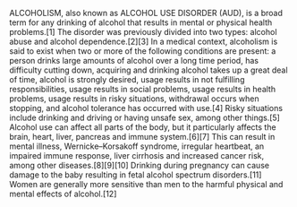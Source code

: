 ALCOHOLISM, also known as ALCOHOL USE DISORDER (AUD), is a broad term for any drinking of alcohol that results in mental or physical health problems.[1] The disorder was previously divided into two types: alcohol abuse and alcohol dependence.[2][3] In a medical context, alcoholism is said to exist when two or more of the following conditions are present: a person drinks large amounts of alcohol over a long time period, has difficulty cutting down, acquiring and drinking alcohol takes up a great deal of time, alcohol is strongly desired, usage results in not fulfilling responsibilities, usage results in social problems, usage results in health problems, usage results in risky situations, withdrawal occurs when stopping, and alcohol tolerance has occurred with use.[4] Risky situations include drinking and driving or having unsafe sex, among other things.[5] Alcohol use can affect all parts of the body, but it particularly affects the brain, heart, liver, pancreas and immune system.[6][7] This can result in mental illness, Wernicke–Korsakoff syndrome, irregular heartbeat, an impaired immune response, liver cirrhosis and increased cancer risk, among other diseases.[8][9][10] Drinking during pregnancy can cause damage to the baby resulting in fetal alcohol spectrum disorders.[11] Women are generally more sensitive than men to the harmful physical and mental effects of alcohol.[12]
